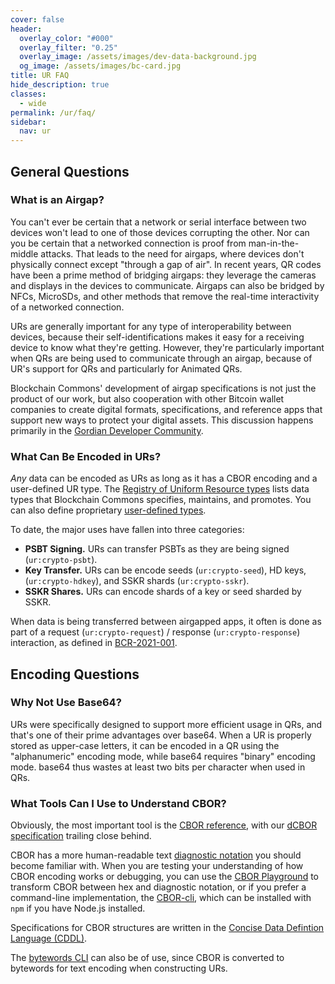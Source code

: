 ```yaml
---
cover: false
header:
  overlay_color: "#000"
  overlay_filter: "0.25"
  overlay_image: /assets/images/dev-data-background.jpg
  og_image: /assets/images/bc-card.jpg
title: UR FAQ
hide_description: true
classes:
  - wide
permalink: /ur/faq/
sidebar:
  nav: ur
---
```


## General Questions

### What is an Airgap?

You can't ever be certain that a network or serial interface between
two devices won't lead to one of those devices corrupting the
other. Nor can you be certain that a networked connection is proof
from man-in-the-middle attacks. That leads to the need for airgaps,
where devices don't physically connect except "through a gap of
air". In recent years, QR codes have been a prime method of bridging
airgaps: they leverage the cameras and displays in the devices to
communicate. Airgaps can also be bridged by NFCs, MicroSDs, and other
methods that remove the real-time interactivity of a networked
connection.

URs are generally important for any type of interoperability between
devices, because their self-identifications makes it easy for a
receiving device to know what they're getting. However, they're
particularly important when QRs are being used to communicate through
an airgap, because of UR's support for QRs and particularly for
Animated QRs.

Blockchain Commons' development of airgap specifications is not just
the product of our work, but also cooperation with other Bitcoin
wallet companies to create digital formats, specifications, and
reference apps that support new ways to protect your digital
assets. This discussion happens primarily in the [Gordian Developer
Community](https://github.com/BlockchainCommons/Gordian-Developer-Community/discussions).

### What Can Be Encoded in URs?

*Any* data can be encoded as URs as long as it has a CBOR encoding and a user-defined UR type. The [Registry of Uniform Resource types](https://github.com/BlockchainCommons/Research/blob/master/papers/bcr-2020-006-urtypes.md) lists data types that Blockchain Commons specifies, maintains, and promotes. You can also define proprietary [user-defined types](https://github.com/BlockchainCommons/Research/blob/master/papers/bcr-2020-006-urtypes.md#user-defined-types-x-).

To date, the major uses have fallen into three categories:

* **PSBT Signing.** URs can transfer PSBTs as they are being signed (`ur:crypto-psbt`).
* **Key Transfer.** URs can be encode seeds (`ur:crypto-seed`), HD keys, (`ur:crypto-hdkey`), and SSKR shards (`ur:crypto-sskr`).
* **SSKR Shares.** URs can encode shards of a key or seed sharded by SSKR.
 
When data is being transferred between airgapped apps, it often is done as part of a request (`ur:crypto-request`) / response (`ur:crypto-response`) interaction, as defined in [BCR-2021-001](https://github.com/BlockchainCommons/Research/blob/master/papers/bcr-2021-001-request.md).

## Encoding Questions

### Why Not Use Base64?

URs were specifically designed to support more efficient usage in QRs,
and that's one of their prime advantages over base64. When a UR is
properly stored as upper-case letters, it can be encoded in a QR using
the "alphanumeric" encoding mode, while base64 requires "binary"
encoding mode. base64 thus wastes at least two bits per character when
used in QRs.

### What Tools Can I Use to Understand CBOR?

Obviously, the most important tool is the [CBOR
reference](https://tools.ietf.org/html/rfc7049), with our [dCBOR
specification](https://datatracker.ietf.org/doc/draft-mcnally-deterministic-cbor/)
trailing close behind.

CBOR has a more human-readable text [diagnostic
notation](https://datatracker.ietf.org/doc/html/rfc7049#page-33) you
should become familiar with. When you are testing your understanding
of how CBOR encoding works or debugging, you can use the [CBOR
Playground](http://cbor.me/) to transform CBOR between hex and
diagnostic notation, or if you prefer a command-line implementation,
the [CBOR-cli](https://www.npmjs.com/package/cbor-cli), which can be
installed with `npm` if you have Node.js installed.

Specifications for CBOR structures are written in the [Concise Data
Defintion Language
(CDDL)](https://datatracker.ietf.org/doc/html/rfc8610).

The [bytewords
CLI](https://github.com/BlockchainCommons/bytewords-cli) can also be
of use, since CBOR is converted to bytewords for text encoding when
constructing URs.

